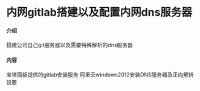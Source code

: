 # 内网gitlab搭建以及配置内网dns服务器

#### 介绍
搭建公司自己git服务器以及需要特殊解析的dns服务器


#### 内容

宝塔面板提供的gitlab安装服务
阿里云windows2012安装DNS服务器及正向解析设置